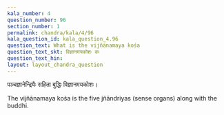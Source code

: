 ```yaml
---
kala_number: 4
question_number: 96
section_number: 1
permalink: chandra/kala/4/96
kala_question_id: kala_question_4.96
question_text: What is the vijñānamaya kośa
question_text_skt: विज्ञानमयकोशः कः
question_text_hin: 
layout: layout_chandra_question
---
```


<!-- skt-start -->
पञ्चज्ञानेन्द्रियैः सहिता बुद्धिः विज्ञानमयकोशः।
<!-- skt-end -->

<!-- eng-start -->
The vijñānamaya kośa is the five jñāndriyas (sense organs) along with the buddhi. 
<!-- eng-end -->
